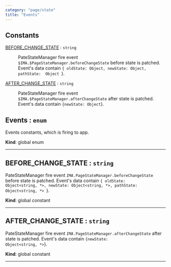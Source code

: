 ```yaml
---
category: "page/state"
title: "Events"
---
```


## Constants

<dl>
<dt><a href="#BEFORE_CHANGE_STATE">BEFORE_CHANGE_STATE</a> : <code>string</code></dt>
<dd><p>PateStateManager fire event <code>$IMA.$PageStateManager.beforeChangeState</code> before
state is patched. Event&#39;s data contain
<code>{ oldState: Object<string, *>, newState: Object<string, *>,
pathState:  Object<string, *> </code>}.</p>
</dd>
<dt><a href="#AFTER_CHANGE_STATE">AFTER_CHANGE_STATE</a> : <code>string</code></dt>
<dd><p>PateStateManager fire event <code>$IMA.$PageStateManager.afterChangeState</code> after state
is patched. Event&#39;s data contain <code>{newState: Object<string, *></code>}.</p>
</dd>
</dl>

## Events : <code>enum</code>&nbsp;<a name="Events" href="https://github.com/seznam/IMA.js-core/tree/0.16.9/page/state/Events.js#L6" target="_blank"><span class="icon"><i class="fas fa-external-link-alt fa-xs"></i></span></a>
Events constants, which is firing to app.

**Kind**: global enum  

* * *

## BEFORE\_CHANGE\_STATE : <code>string</code>&nbsp;<a name="BEFORE_CHANGE_STATE" href="https://github.com/seznam/IMA.js-core/tree/0.16.9/page/state/Events.js#L16" target="_blank"><span class="icon"><i class="fas fa-external-link-alt fa-xs"></i></span></a>
PateStateManager fire event <code>$IMA.$PageStateManager.beforeChangeState</code> before
state is patched. Event's data contain
<code>{ oldState: Object<string, *>, newState: Object<string, *>,
pathState:  Object<string, *> </code>}.

**Kind**: global constant  

* * *

## AFTER\_CHANGE\_STATE : <code>string</code>&nbsp;<a name="AFTER_CHANGE_STATE" href="https://github.com/seznam/IMA.js-core/tree/0.16.9/page/state/Events.js#L25" target="_blank"><span class="icon"><i class="fas fa-external-link-alt fa-xs"></i></span></a>
PateStateManager fire event <code>$IMA.$PageStateManager.afterChangeState</code> after state
is patched. Event's data contain <code>{newState: Object<string, *></code>}.

**Kind**: global constant  

* * *

